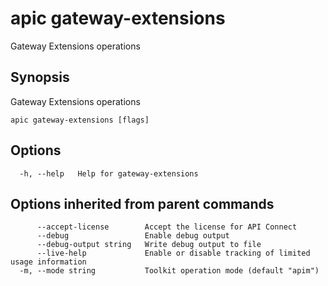 # apic gateway-extensions

Gateway Extensions operations

## Synopsis

Gateway Extensions operations

```
apic gateway-extensions [flags]
```

## Options

```
  -h, --help   Help for gateway-extensions
```

## Options inherited from parent commands

```
      --accept-license        Accept the license for API Connect
      --debug                 Enable debug output
      --debug-output string   Write debug output to file
      --live-help             Enable or disable tracking of limited usage information
  -m, --mode string           Toolkit operation mode (default "apim")
```
